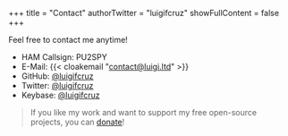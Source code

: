 +++
title = "Contact"
authorTwitter = "luigifcruz"
showFullContent = false
+++

Feel free to contact me anytime!

- HAM Callsign: PU2SPY
- E-Mail: {{< cloakemail "contact@luigi.ltd" >}}
- GitHub: [@luigifcruz](https://github.com.luigifcruz)
- Twitter: [@luigifcruz](http://twitter.com/luigifcruz)
- Keybase: [@luigifcruz](https://keybase.io/luigifcruz)

> If you like my work and want to support my free open-source projects, you can [donate](/donate)!
